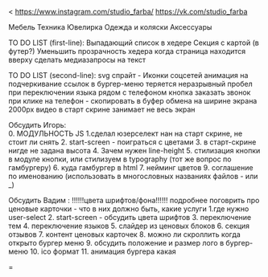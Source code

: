 <
https://www.instagram.com/studio_farba/
https://vk.com/studio_farba

Мебель Техника Ювелирка Одежда и коляски Аксессуары

TO DO LIST (first-line):
Выпадающий список в хедере
Секция с картой (в футер?)
Уменьшить прозрачность хедера когда страница находится вверху
сделать медиазапросы на текст


TO DO LIST (second-line):
svg спрайт - Иконки соцсетей
анимация на подчеркивание ссылок в бургер-меню
теряется неразрывный пробел при переключении языка
рядом с телефоном кнопка заказать звонок
при клике на телефон - скопировать в буфер обмена
на ширине экрана 2000px видео в старт скрине занимает не весь экран



Обсудить Игорь:  
0. МОДУЛЬНОСТЬ JS
1.cделал юзерселект нан на старт скрине, не стоит ли снять
2. start-screen - поиграться с цветами
3. в старт-скрине нигде не задана высота
4. Зачем нужен line-height
5. cтилизация кнопки в модуле кнопки, или стилизуем в typography (тот же вопрос по гамбургеру)
6. куда гамбургер в html
7. нейминг цветов
9. соглашение по именованию (использовать в многословных названиях файлов - или _)



Обсудить Вадим :
!!!!!!цвета шрифтов/фона!!!!!!
подробнее поговрить про ценовые карточки - что в них должно быть, какие услуги
1.где нужно user-select
2. start-screen - обсудить цвета шрифтов
3. переключение тем
4. переключение языков
5. cлайдер из ценовых блоков
6. cекция отзывов
7. контент ценовых карточек
8. можно ли скроллить когда открыто бургер меню
9. обсудить положение и размер лого в бургер-меню
10. ico формат
11. анимация бургера какая



=